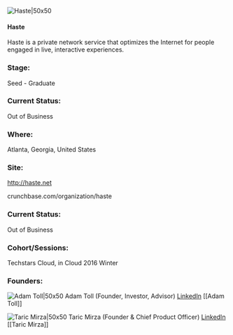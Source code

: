

![Haste|50x50](https://apimg.techstars.com/connect/images/image_files/56b0ded334b2747fb5000011/original/Haste_Logo_400x400.png)

#### Haste
Haste is a private network service that optimizes the Internet for people engaged in live, interactive experiences.

### Stage: 
Seed - Graduate 

### Current Status: 
Out of Business

### Where:
Atlanta, Georgia, United States

### Site:
http://haste.net



crunchbase.com/organization/haste

### Current Status: 
Out of Business

### Cohort/Sessions: 
Techstars Cloud, in Cloud 2016 Winter

### Founders: 

![Adam Toll|50x50](https://apimg.techstars.com/connect/images/image_files/57d30713bbe36f93e9000037/original/Adam_Toll_bw.jpg) Adam Toll (Founder, Investor, Advisor) [LinkedIn](https://linkedin.com/in/adamtoll) [[Adam Toll]]

![Taric Mirza|50x50](https://apimg.techstars.com/connect/images/image_files/563f684280832086db000002/original/2015-MIRZA-0345.jpg) Taric Mirza (Founder & Chief Product Officer) [LinkedIn](https://linkedin.com/in/taricmirza) [[Taric Mirza]]


